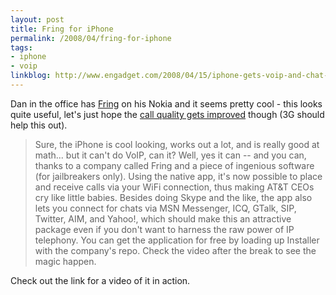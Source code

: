 ```yaml
---
layout: post
title: Fring for iPhone
permalink: /2008/04/fring-for-iphone
tags:
- iphone
- voip
linkblog: http://www.engadget.com/2008/04/15/iphone-gets-voip-and-chat-options-thanks-to-fring/
---
```


Dan in the office has [Fring](http://www.fring.com) on his Nokia and it seems pretty cool - this looks
quite useful, let's just hope the
[call quality gets improved](http://iphone.macworld.com/2008/04/voip_on_iphone_not_home_yet_le.php)
though (3G should help this out).

> Sure, the iPhone is cool looking, works out a lot, and is really good at math... but it can't do VoIP,
> can it? Well, yes it can -- and you can, thanks to a company called Fring and a piece of ingenious
> software (for jailbreakers only). Using the native app, it's now possible to place and receive calls via
> your WiFi connection, thus making AT&amp;T CEOs cry like little babies. Besides doing Skype and the like,
> the app also lets you connect for chats via MSN Messenger, ICQ, GTalk, SIP, Twitter, AIM, and Yahoo!,
> which should make this an attractive package even if you don't want to harness the raw power of IP
> telephony. You can get the application for free by loading up Installer with the company's repo. Check
> the video after the break to see the magic happen.

Check out the link for a video of it in action.
